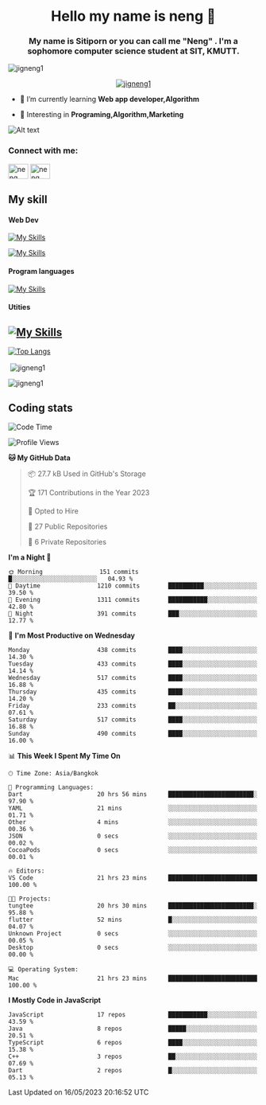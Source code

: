 <h1 align="center">Hello my name is neng 🌈</h1>

<h3 align="center">My name is Sitiporn or you can call me "Neng" . I'm a sophomore computer science student at SIT, KMUTT.</h3>
<p align="left"> <img src="https://komarev.com/ghpvc/?username=jigneng1&label=Profile%20views&color=0e75b6&style=flat" alt="jigneng1" /> </p>

<p align="center"> <a href="https://github.com/ryo-ma/github-profile-trophy"><img src="https://github-profile-trophy.vercel.app/?username=jigneng1&theme=onedark" alt="jigneng1" /></a> </p>


- 🌱 I’m currently learning **Web app developer,Algorithm**

- 💬 Interesting in **Programing,Algorithm,Marketing**


![Alt text](https://spotify-recently-played-readme.vercel.app/api?user=nengzana)

<h3 align="left">Connect with me:</h3>
<p align="left">
<a href="https://fb.com/jigneng1/" target="blank"><img align="center" src="https://raw.githubusercontent.com/rahuldkjain/github-profile-readme-generator/master/src/images/icons/Social/facebook.svg" alt="neng sitiporn" height="30" width="40" /></a>
<a href="https://www.instagram.com/n.neng_/" target="blank"><img align="center" src="https://skillicons.dev/icons?i=instagram" alt="neng sitiporn". height="30" width="40" /></a>
</p>

<h2>My skill </h2> 
<h4>Web Dev </h4>

[![My Skills](https://skillicons.dev/icons?i=js,html,css,sass,bootstrap,react,redux,tailwind,jquery,materialui)](https://skillicons.dev)

[![My Skills](https://skillicons.dev/icons?i=nodejs,express,mongodb,mysql)](https://skillicons.dev)

<h4>Program languages</h4>

[![My Skills](https://skillicons.dev/icons?i=java,py,c,cs,cpp,dotnet)](https://skillicons.dev)

<h4>Utities</h4>

[![My Skills](https://skillicons.dev/icons?i=figma,git,github,ai,pr,ps,ae,vscode)](https://skillicons.dev)
---



[![Top Langs](https://github-readme-stats.vercel.app/api/top-langs/?username=jigneng1&&layout=compact&theme=dracula)](https://github.com/anuraghazra/github-readme-stats)
<p>&nbsp;<img align="center" src="https://github-readme-stats.vercel.app/api?username=jigneng1&show_icons=true&locale=en&theme=dracula" alt="jigneng1" /></p>

<p><img align="center" src="https://github-readme-streak-stats.herokuapp.com/?user=jigneng1&theme=tokyonight_duo&date_format=j%20M%5B%20Y%5D" alt="jigneng1" /></p>

## Coding stats

<!--START_SECTION:waka-->
![Code Time](http://img.shields.io/badge/Code%20Time-213%20hrs%2058%20mins-blue)

![Profile Views](http://img.shields.io/badge/Profile%20Views-2-blue)

**🐱 My GitHub Data** 

> 📦 27.7 kB Used in GitHub's Storage 
 > 
> 🏆 171 Contributions in the Year 2023
 > 
> 💼 Opted to Hire
 > 
> 📜 27 Public Repositories 
 > 
> 🔑 6 Private Repositories 
 > 
**I'm a Night 🦉** 

```text
🌞 Morning                151 commits         █░░░░░░░░░░░░░░░░░░░░░░░░   04.93 % 
🌆 Daytime                1210 commits        ██████████░░░░░░░░░░░░░░░   39.50 % 
🌃 Evening                1311 commits        ███████████░░░░░░░░░░░░░░   42.80 % 
🌙 Night                  391 commits         ███░░░░░░░░░░░░░░░░░░░░░░   12.77 % 
```
📅 **I'm Most Productive on Wednesday** 

```text
Monday                   438 commits         ████░░░░░░░░░░░░░░░░░░░░░   14.30 % 
Tuesday                  433 commits         ████░░░░░░░░░░░░░░░░░░░░░   14.14 % 
Wednesday                517 commits         ████░░░░░░░░░░░░░░░░░░░░░   16.88 % 
Thursday                 435 commits         ████░░░░░░░░░░░░░░░░░░░░░   14.20 % 
Friday                   233 commits         ██░░░░░░░░░░░░░░░░░░░░░░░   07.61 % 
Saturday                 517 commits         ████░░░░░░░░░░░░░░░░░░░░░   16.88 % 
Sunday                   490 commits         ████░░░░░░░░░░░░░░░░░░░░░   16.00 % 
```


📊 **This Week I Spent My Time On** 

```text
🕑︎ Time Zone: Asia/Bangkok

💬 Programming Languages: 
Dart                     20 hrs 56 mins      ████████████████████████░   97.90 % 
YAML                     21 mins             ░░░░░░░░░░░░░░░░░░░░░░░░░   01.71 % 
Other                    4 mins              ░░░░░░░░░░░░░░░░░░░░░░░░░   00.36 % 
JSON                     0 secs              ░░░░░░░░░░░░░░░░░░░░░░░░░   00.02 % 
CocoaPods                0 secs              ░░░░░░░░░░░░░░░░░░░░░░░░░   00.01 % 

🔥 Editors: 
VS Code                  21 hrs 23 mins      █████████████████████████   100.00 % 

🐱‍💻 Projects: 
tungtee                  20 hrs 30 mins      ████████████████████████░   95.88 % 
flutter                  52 mins             █░░░░░░░░░░░░░░░░░░░░░░░░   04.07 % 
Unknown Project          0 secs              ░░░░░░░░░░░░░░░░░░░░░░░░░   00.05 % 
Desktop                  0 secs              ░░░░░░░░░░░░░░░░░░░░░░░░░   00.00 % 

💻 Operating System: 
Mac                      21 hrs 23 mins      █████████████████████████   100.00 % 
```

**I Mostly Code in JavaScript** 

```text
JavaScript               17 repos            ███████████░░░░░░░░░░░░░░   43.59 % 
Java                     8 repos             █████░░░░░░░░░░░░░░░░░░░░   20.51 % 
TypeScript               6 repos             ████░░░░░░░░░░░░░░░░░░░░░   15.38 % 
C++                      3 repos             ██░░░░░░░░░░░░░░░░░░░░░░░   07.69 % 
Dart                     2 repos             █░░░░░░░░░░░░░░░░░░░░░░░░   05.13 % 
```




 Last Updated on 16/05/2023 20:16:52 UTC
<!--END_SECTION:waka-->

